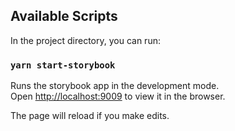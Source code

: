 ## Available Scripts

In the project directory, you can run:

### `yarn start-storybook`

Runs the storybook app in the development mode.<br />
Open [http://localhost:9009](http://localhost:9009) to view it in the browser.

The page will reload if you make edits.
